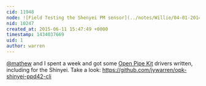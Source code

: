 ```yaml
---
cid: 11948
node: ![Field Testing the Shenyei PM sensor](../notes/Willie/04-01-2014/field-testing-the-shenyei-pm-sensor)
nid: 10247
created_at: 2015-06-11 15:47:49 +0000
timestamp: 1434037669
uid: 1
author: warren
---
```


[@mathew](/profile/mathew) and I spent a week and got some [Open Pipe Kit](/wiki/open-pipe-kit) drivers written, including for the Shinyei. Take a look: https://github.com/jywarren/opk-shinyei-ppd42-cli